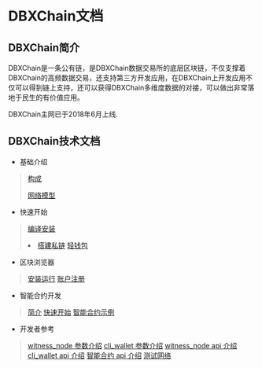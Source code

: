 # DBXChain文档

## DBXChain简介

DBXChain是一条公有链，是DBXChain数据交易所的底层区块链，不仅支撑着DBXChain的高频数据交易，还支持第三方开发应用，在DBXChain上开发应用不仅可以得到链上支持，还可以获得DBXChain多维度数据的对接，可以做出非常落地于民生的有价值应用。

DBXChain主网已于2018年6月上线.


## DBXChain技术文档
* 基础介绍
> [构成](introduction.md)<p>
> [网络模型](network_model.md)

* 快速开始
> [编译安装](node/compile.md)<li>
> [搭建私链](node/private-chain.md)
> [轻钱包](node/cli_wallet.md)

* 区块浏览器
> [安装运行](wallet/install.md)
> [账户注册](wallet/register.md)

* 智能合约开发
> [简介](contract/introduction.md)
> [快速开始](contract/quick_start.md)
> [智能合约示例](contract/examples.md)

* 开发者参考
> [witness_node 参数介绍](node/cmd/witness_node.md)
> [cli_wallet 参数介绍](node/cmd/cli_wallet.md)
> [witness_node api 介绍](node/api/witness_node.md)
> [cli_wallet api 介绍](node/api/cli_wallet.md)
> [智能合约 api 介绍](contract/contract-api.md)
> [测试网络](testnet/introduction.md)
